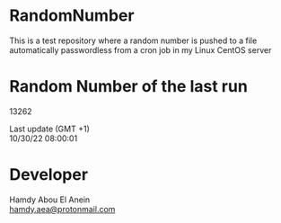# RandomNumber    
This is a test repository where a random number is pushed to a file automatically passwordless from a cron job in my Linux CentOS server    
# Random Number of the last run   
13262
      
Last update (GMT +1)    
10/30/22 08:00:01
# Developer    
Hamdy Abou El Anein   
hamdy.aea@protonmail.com
